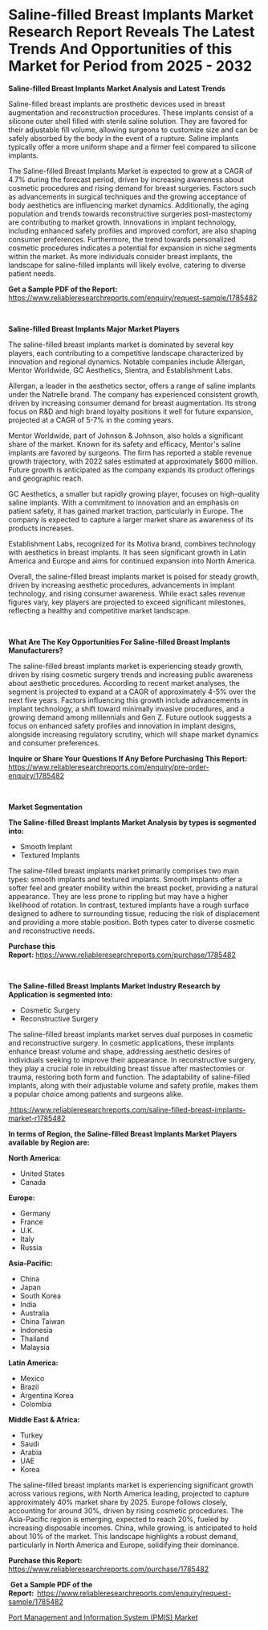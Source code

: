 <p><h1>Saline-filled Breast Implants Market Research Report Reveals The Latest Trends And Opportunities of this Market for Period from 2025 - 2032</h1></p><p><strong>Saline-filled Breast Implants Market Analysis and Latest Trends</strong></p>
<p><p>Saline-filled breast implants are prosthetic devices used in breast augmentation and reconstruction procedures. These implants consist of a silicone outer shell filled with sterile saline solution. They are favored for their adjustable fill volume, allowing surgeons to customize size and can be safely absorbed by the body in the event of a rupture. Saline implants typically offer a more uniform shape and a firmer feel compared to silicone implants.</p><p>The Saline-filled Breast Implants Market is expected to grow at a CAGR of 4.7% during the forecast period, driven by increasing awareness about cosmetic procedures and rising demand for breast surgeries. Factors such as advancements in surgical techniques and the growing acceptance of body aesthetics are influencing market dynamics. Additionally, the aging population and trends towards reconstructive surgeries post-mastectomy are contributing to market growth. Innovations in implant technology, including enhanced safety profiles and improved comfort, are also shaping consumer preferences. Furthermore, the trend towards personalized cosmetic procedures indicates a potential for expansion in niche segments within the market. As more individuals consider breast implants, the landscape for saline-filled implants will likely evolve, catering to diverse patient needs.</p></p>
<p><strong>Get a Sample PDF of the Report:&nbsp;</strong> <a href="https://www.reliableresearchreports.com/enquiry/request-sample/1785482?utm_campaign=2030&utm_medium=2&utm_source=Github&utm_content=ia&utm_term=25032025&utm_id=saline-filled-breast-implants">https://www.reliableresearchreports.com/enquiry/request-sample/1785482</a></p>
<p>&nbsp;</p>
<p><strong>Saline-filled Breast Implants Major Market Players</strong></p>
<p><p>The saline-filled breast implants market is dominated by several key players, each contributing to a competitive landscape characterized by innovation and regional dynamics. Notable companies include Allergan, Mentor Worldwide, GC Aesthetics, Sientra, and Establishment Labs.</p><p>Allergan, a leader in the aesthetics sector, offers a range of saline implants under the Natrelle brand. The company has experienced consistent growth, driven by increasing consumer demand for breast augmentation. Its strong focus on R&D and high brand loyalty positions it well for future expansion, projected at a CAGR of 5-7% in the coming years.</p><p>Mentor Worldwide, part of Johnson & Johnson, also holds a significant share of the market. Known for its safety and efficacy, Mentor's saline implants are favored by surgeons. The firm has reported a stable revenue growth trajectory, with 2022 sales estimated at approximately $600 million. Future growth is anticipated as the company expands its product offerings and geographic reach.</p><p>GC Aesthetics, a smaller but rapidly growing player, focuses on high-quality saline implants. With a commitment to innovation and an emphasis on patient safety, it has gained market traction, particularly in Europe. The company is expected to capture a larger market share as awareness of its products increases.</p><p>Establishment Labs, recognized for its Motiva brand, combines technology with aesthetics in breast implants. It has seen significant growth in Latin America and Europe and aims for continued expansion into North America.</p><p>Overall, the saline-filled breast implants market is poised for steady growth, driven by increasing aesthetic procedures, advancements in implant technology, and rising consumer awareness. While exact sales revenue figures vary, key players are projected to exceed significant milestones, reflecting a healthy and competitive market landscape.</p></p>
<p>&nbsp;</p>
<p><strong>What Are The Key Opportunities For Saline-filled Breast Implants Manufacturers?</strong></p>
<p><p>The saline-filled breast implants market is experiencing steady growth, driven by rising cosmetic surgery trends and increasing public awareness about aesthetic procedures. According to recent market analyses, the segment is projected to expand at a CAGR of approximately 4-5% over the next five years. Factors influencing this growth include advancements in implant technology, a shift toward minimally invasive procedures, and a growing demand among millennials and Gen Z. Future outlook suggests a focus on enhanced safety profiles and innovation in implant designs, alongside increasing regulatory scrutiny, which will shape market dynamics and consumer preferences.</p></p>
<p><strong>Inquire or Share Your Questions If Any Before Purchasing This Report:</strong> <a href="https://www.reliableresearchreports.com/enquiry/pre-order-enquiry/1785482?utm_campaign=2030&utm_medium=2&utm_source=Github&utm_content=ia&utm_term=25032025&utm_id=saline-filled-breast-implants">https://www.reliableresearchreports.com/enquiry/pre-order-enquiry/1785482</a></p>
<p>&nbsp;</p>
<p><strong>Market Segmentation</strong></p>
<p><strong>The Saline-filled Breast Implants Market Analysis by types is segmented into:</strong></p>
<p><ul><li>Smooth Implant</li><li>Textured Implants</li></ul></p>
<p><p>The saline-filled breast implants market primarily comprises two main types: smooth implants and textured implants. Smooth implants offer a softer feel and greater mobility within the breast pocket, providing a natural appearance. They are less prone to rippling but may have a higher likelihood of rotation. In contrast, textured implants have a rough surface designed to adhere to surrounding tissue, reducing the risk of displacement and providing a more stable position. Both types cater to diverse cosmetic and reconstructive needs.</p></p>
<p><strong>Purchase this Report:&nbsp;</strong><a href="https://www.reliableresearchreports.com/purchase/1785482?utm_campaign=2030&utm_medium=2&utm_source=Github&utm_content=ia&utm_term=25032025&utm_id=saline-filled-breast-implants">https://www.reliableresearchreports.com/purchase/1785482</a></p>
<p>&nbsp;</p>
<p><strong>The Saline-filled Breast Implants Market Industry Research by Application is segmented into:</strong></p>
<p><ul><li>Cosmetic Surgery</li><li>Reconstructive Surgery</li></ul></p>
<p><p>The saline-filled breast implants market serves dual purposes in cosmetic and reconstructive surgery. In cosmetic applications, these implants enhance breast volume and shape, addressing aesthetic desires of individuals seeking to improve their appearance. In reconstructive surgery, they play a crucial role in rebuilding breast tissue after mastectomies or trauma, restoring both form and function. The adaptability of saline-filled implants, along with their adjustable volume and safety profile, makes them a popular choice among patients and surgeons alike.</p></p>
<p><a href="https://www.reliableresearchreports.com/saline-filled-breast-implants-market-r1785482?utm_campaign=2030&utm_medium=2&utm_source=Github&utm_content=ia&utm_term=25032025&utm_id=saline-filled-breast-implants">&nbsp;https://www.reliableresearchreports.com/saline-filled-breast-implants-market-r1785482</a></p>
<p><strong>In terms of Region, the Saline-filled Breast Implants Market Players available by Region are:</strong></p>
<p>
    <p> <strong> North America: </strong>
        <ul>
            <li>United States</li>
            <li>Canada</li>
        </ul>
        </p> 
    <p> <strong> Europe: </strong>
        <ul>
            <li>Germany</li>
            <li>France</li>
            <li>U.K.</li>
            <li>Italy</li>
            <li>Russia</li>
        </ul>
        </p> 
    <p> <strong> Asia-Pacific: </strong>
        <ul>
            <li>China</li>
            <li>Japan</li>
            <li>South Korea</li>
            <li>India</li>
            <li>Australia</li>
            <li>China Taiwan</li>
            <li>Indonesia</li>
            <li>Thailand</li>
            <li>Malaysia</li>
        </ul>
        </p> 
    <p> <strong> Latin America: </strong>
        <ul>
            <li>Mexico</li>
            <li>Brazil</li>
            <li>Argentina Korea</li>
            <li>Colombia</li>
        </ul>
        </p> 
    <p> <strong> Middle East & Africa: </strong>
        <ul>
            <li>Turkey</li>
            <li>Saudi</li>
            <li>Arabia</li>
            <li>UAE</li>
            <li>Korea</li>
        </ul>
    </p>
    </p>
<p><p>The saline-filled breast implants market is experiencing significant growth across various regions, with North America leading, projected to capture approximately 40% market share by 2025. Europe follows closely, accounting for around 30%, driven by rising cosmetic procedures. The Asia-Pacific region is emerging, expected to reach 20%, fueled by increasing disposable incomes. China, while growing, is anticipated to hold about 10% of the market. This landscape highlights a robust demand, particularly in North America and Europe, solidifying their dominance.</p></p>
<p><strong>Purchase this Report: </strong><a href="https://www.reliableresearchreports.com/purchase/1785482?utm_campaign=2030&utm_medium=2&utm_source=Github&utm_content=ia&utm_term=25032025&utm_id=saline-filled-breast-implants">https://www.reliableresearchreports.com/purchase/1785482</a></p>
<p>&nbsp;<strong>Get a Sample PDF of the Report:&nbsp;&nbsp;</strong><a href="https://www.reliableresearchreports.com/enquiry/request-sample/1785482?utm_campaign=2030&utm_medium=2&utm_source=Github&utm_content=ia&utm_term=25032025&utm_id=saline-filled-breast-implants">https://www.reliableresearchreports.com/enquiry/request-sample/1785482</a></p>
<p><strong></strong></p>
<p><p><a href="https://github.com/NargisHussain432/Market-Research-Report-List-1/blob/main/port-management-and-information-system-pmis-market.md?utm_campaign=2030&utm_medium=2&utm_source=Github&utm_content=ia&utm_term=25032025&utm_id=saline-filled-breast-implants">Port Management and Information System (PMIS) Market</a></p></p>